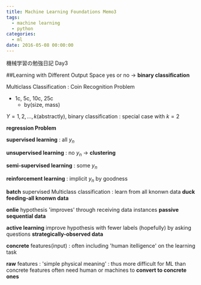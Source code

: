 ```yaml
---
title: Machine Learning Foundations Memo3
tags:
  - machine learning
  - python
categories:
  - ml
date: 2016-05-08 00:00:00
---
```


機械学習の勉強日記 Day3

<!-- more -->

##Learning with Different Output Space
yes or no -> **binary classification**

Multiclass Classification : Coin Recognition Problem

- 1c, 5c, 10c, 25c
  - by(size, mass)

$Y={1,2,...,k}$(abstractly), binary classification : special case with $k=2$

**regression Problem**

**supervised learning** : all $y_{n}$

**unsupervised learning** : no $y_{n}$ -> **clustering**

**semi-supervised learning** : some $y_{n}$

**reinforcement learning** : implicit $y_{n}$ by goodness

**batch** supervised Multiclass classification : learn from all knonwn data **duck feeding-all knonwn data**

**onlie** hypothesis 'improves' through receiving data instances **passive sequential data**

**active learning** improve hypothesis with fewer labels (hopefully) by asking questions **strategically-observed data**

**concrete** features(input) : often including 'human itelligence' on the learning task

**raw** features : 'simple physical meaning' : thus more difficult for ML than concrete features
 often need human or machines to **convert to concrete ones**
